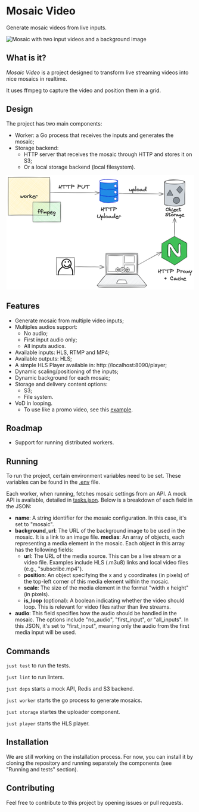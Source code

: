 # Mosaic Video

Generate mosaic videos from live inputs.

![Mosaic with two input videos and a background image](docs/static/sample.png)

## What is it?

*Mosaic Video* is a project designed to transform live streaming videos into nice mosaics in realtime.

It uses ffmpeg to capture the video and position them in a grid.

## Design

The project has two main components:
* Worker: a Go process that receives the inputs and generates the mosaic;
* Storage backend:
    * HTTP server that receives the mosaic through HTTP and stores it on S3;
    * Or a local storage backend (local filesystem).

![Mosaic Video design](docs/static/mosaic_design.png)

## Features

* Generate mosaic from multiple video inputs;
* Multiples audios support:
    * No audio;
    * First input audio only;
    * All inputs audios.
* Available inputs: HLS, RTMP and MP4;
* Available outputs: HLS;
* A simple HLS Player available in: http://localhost:8090/player;
* Dynamic scaling/positioning of the inputs;
* Dynamic background for each mosaic;
* Storage and delivery content options:
    * S3;
    * File system.
* VoD in looping.
    * To use like a promo video, see this [example](https://streamable.com/093xvt).

## Roadmap

* Support for running distributed workers.

## Running

To run the project, certain environment variables need to be set. These variables can be found in the [.env](.env) file.

Each worker, when running, fetches mosaic settings from an API. A mock API is available, detailed in [tasks.json](testing/tasks.json). Below is a breakdown of each field in the JSON:

* **name**: A string identifier for the mosaic configuration. In this case, it's set to "mosaic".
* **background_url**: The URL of the background image to be used in the mosaic. It is a link to an image file.
**medias**: An array of objects, each representing a media element in the mosaic. Each object in this array has the following fields:
    * **url**: The URL of the media source. This can be a live stream or a video file. Examples include HLS (.m3u8) links and local video files (e.g., "subscribe.mp4").
    * **position**: An object specifying the x and y coordinates (in pixels) of the top-left corner of this media element within the mosaic.
    * **scale**: The size of the media element in the format "width x height" (in pixels).
    * **is_loop** (optional): A boolean indicating whether the video should loop. This is relevant for video files rather than live streams.
* **audio**: This field specifies how the audio should be handled in the mosaic. The options include "no_audio", "first_input", or "all_inputs". In this JSON, it's set to "first_input", meaning only the audio from the first media input will be used.

## Commands

`just test` to run the tests.

`just lint` to run linters.

`just deps` starts a mock API, Redis and S3 backend.

`just worker` starts the go process to generate mosaics.

`just storage` startes the uploader component.

`just player` starts the HLS player.

## Installation

We are still working on the installation process. For now, you can install it by cloning the repository and running separately the components (see "Running and tests" section).

## Contributing

Feel free to contribute to this project by opening issues or pull requests.
